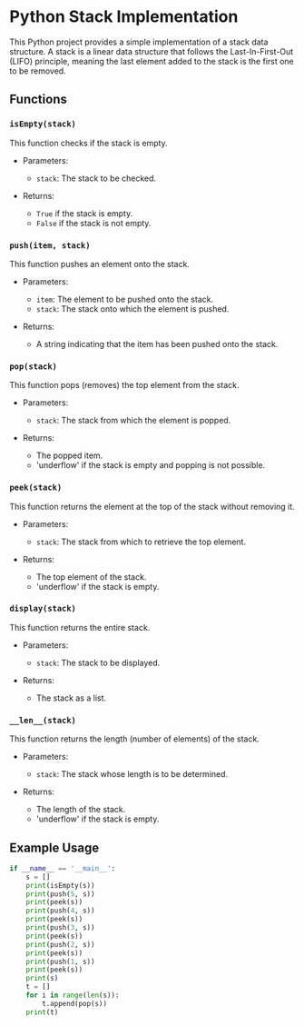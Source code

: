 # Python Stack Implementation

This Python project provides a simple implementation of a stack data structure. A stack is a linear data structure that follows the Last-In-First-Out (LIFO) principle, meaning the last element added to the stack is the first one to be removed.

## Functions

### `isEmpty(stack)`

This function checks if the stack is empty.

- Parameters:
  - `stack`: The stack to be checked.

- Returns:
  - `True` if the stack is empty.
  - `False` if the stack is not empty.

### `push(item, stack)`

This function pushes an element onto the stack.

- Parameters:
  - `item`: The element to be pushed onto the stack.
  - `stack`: The stack onto which the element is pushed.

- Returns:
  - A string indicating that the item has been pushed onto the stack.

### `pop(stack)`

This function pops (removes) the top element from the stack.

- Parameters:
  - `stack`: The stack from which the element is popped.

- Returns:
  - The popped item.
  - 'underflow' if the stack is empty and popping is not possible.

### `peek(stack)`

This function returns the element at the top of the stack without removing it.

- Parameters:
  - `stack`: The stack from which to retrieve the top element.

- Returns:
  - The top element of the stack.
  - 'underflow' if the stack is empty.

### `display(stack)`

This function returns the entire stack.

- Parameters:
  - `stack`: The stack to be displayed.

- Returns:
  - The stack as a list.

### `__len__(stack)`

This function returns the length (number of elements) of the stack.

- Parameters:
  - `stack`: The stack whose length is to be determined.

- Returns:
  - The length of the stack.
  - 'underflow' if the stack is empty.

## Example Usage

```python
if __name__ == '__main__':
    s = []
    print(isEmpty(s))
    print(push(5, s))
    print(peek(s))
    print(push(4, s))
    print(peek(s))
    print(push(3, s))
    print(peek(s))
    print(push(2, s))
    print(peek(s))
    print(push(1, s))
    print(peek(s))
    print(s)
    t = []
    for i in range(len(s)):
        t.append(pop(s))
    print(t)
